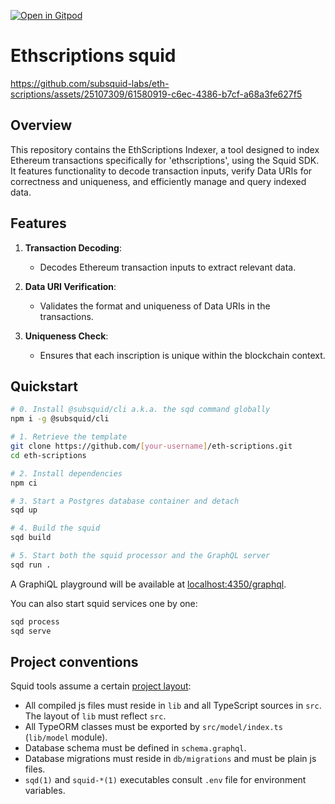 [![Open in Gitpod](https://gitpod.io/button/open-in-gitpod.svg)](https://gitpod.io/#https://github.com/subsquid/squid-evm-template)

# Ethscriptions squid


https://github.com/subsquid-labs/eth-scriptions/assets/25107309/61580919-c6ec-4386-b7cf-a68a3fe627f5


## Overview
This repository contains the EthScriptions Indexer, a tool designed to index Ethereum transactions specifically for 'ethscriptions', using the Squid SDK. It features functionality to decode transaction inputs, verify Data URIs for correctness and uniqueness, and efficiently manage and query indexed data.

## Features

1. **Transaction Decoding**: 
   - Decodes Ethereum transaction inputs to extract relevant data.

2. **Data URI Verification**: 
   - Validates the format and uniqueness of Data URIs in the transactions.

3. **Uniqueness Check**: 
   - Ensures that each inscription is unique within the blockchain context.

## Quickstart

```bash
# 0. Install @subsquid/cli a.k.a. the sqd command globally
npm i -g @subsquid/cli

# 1. Retrieve the template
git clone https://github.com/[your-username]/eth-scriptions.git
cd eth-scriptions

# 2. Install dependencies
npm ci

# 3. Start a Postgres database container and detach
sqd up

# 4. Build the squid
sqd build

# 5. Start both the squid processor and the GraphQL server
sqd run .
```
A GraphiQL playground will be available at [localhost:4350/graphql](http://localhost:4350/graphql).

You can also start squid services one by one:
```bash
sqd process
sqd serve
```


## Project conventions

Squid tools assume a certain [project layout](https://docs.subsquid.io/basics/squid-structure):

* All compiled js files must reside in `lib` and all TypeScript sources in `src`.
The layout of `lib` must reflect `src`.
* All TypeORM classes must be exported by `src/model/index.ts` (`lib/model` module).
* Database schema must be defined in `schema.graphql`.
* Database migrations must reside in `db/migrations` and must be plain js files.
* `sqd(1)` and `squid-*(1)` executables consult `.env` file for environment variables.
